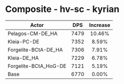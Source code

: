 # Composite - hv-sc - kyrian
| Actor | DPS | Increase |
|---|:---:|:---:|
|Pelagos-CM-DE_HA|7479|10.46%|
|Kleia-PC-DE|7352|8.59%|
|Forgelite-BCtA-DE_HA|7306|7.91%|
|Kleia-DE_HA|7229|6.78%|
|Forgelite-BCtA_HoG-DE|7121|5.19%|
|Base|6770|0.00%|
